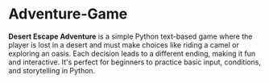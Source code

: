 # Adventure-Game
**Desert Escape Adventure** is a simple Python text-based game where the player is lost in a desert and must make choices like riding a camel or exploring an oasis. Each decision leads to a different ending, making it fun and interactive. It's perfect for beginners to practice basic input, conditions, and storytelling in Python.
